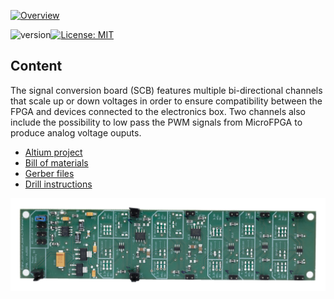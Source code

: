 <a href="https://mufpga.github.io/"><img src="https://raw.githubusercontent.com/mufpga/mufpga.github.io/main/img/logo_title.png" alt="Overview"/>

</a>

![version](https://img.shields.io/badge/version-3.1.0-blue)[![License: MIT](https://img.shields.io/badge/License-MIT-blue.svg)](https://opensource.org/licenses/MIT)


## Content

The signal conversion board (SCB) features multiple bi-directional channels that scale up or down voltages in order to ensure compatibility
between the FPGA and devices connected to the electronics box. Two channels also include the possibility to low pass the PWM signals 
from MicroFPGA to produce analog voltage ouputs.


- [Altium project](Altium_project)
- [Bill of materials](BOM)
- [Gerber files](Gerber)
- [Drill instructions](NC_Drill)

![SCB](SCB_soldered.jpg)
